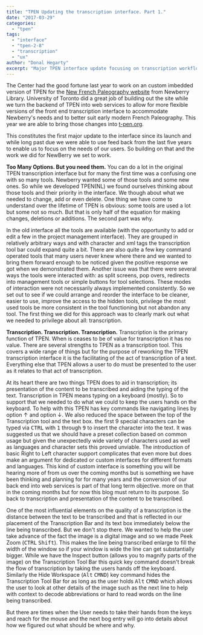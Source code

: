 ```yaml
---
title: "TPEN Updating the transcription interface. Part 1."
date: "2017-03-29"
categories: 
  - "tpen"
tags: 
  - "interface"
  - "tpen-2-8"
  - "transcription"
  - "ux"
author: "Donal Hegarty"
excerpt: "Major TPEN interface update focusing on transcription workflow optimization, tool prioritization, and better user experience based on five years of feedback."
---
```


The Center had the good fortune last year to work on an custom imbedded version of TPEN for the [New French Paleography website](https://paleography.library.utoronto.ca) from Newberry Library. University of Toronto did a great job of building out the site while we turn the backend of TPEN into web services to allow for more flexible versions of the front end transcription interface to accommodate Newberry's needs and to better suit early modern French Paleography. This year we are able to bring those changes into [t-pen.org](http://t-pen.org).

This constitutes the first major update to the interface since its launch and while long past due we were able to use feed back from the last five years to enable us to focus on the needs of our users. So building on that and the work we did for NewBerry we set to work.

**Too Many Options. But you need them.** You can do a lot in the original TPEN transcription interface but for many the first time was a confusing one with so many tools. Newberry wanted some of those tools and some new ones. So while we developed TPEN(NL) we found ourselves thinking about those tools and their priority in the interface. We though about what we needed to change, add or even delete.  One thing we have come to understand over the lifetime of TPEN is obvious: some tools are used a lot but some not so much. But that is only half of the equation for making changes, deletions or additions. The second part was why.

In the old interface all the tools are available (with the opportunity to add or edit a few in the project management interface). They are grouped in relatively arbitrary ways and with character and xml tags the transcription tool bar could expand quite a bit. There are also quite a few key command operated tools that many users never knew where there and we wanted to bring them forward enough to be noticed given the positive response we got when we demonstrated them. Another issue was that there were several ways the tools were interacted with: as split screens, pop overs, redirects into management tools or simple buttons for tool selections. These modes of interaction were not necessarily always implemented consistently. So we set out to see if we could arrange and reorder the interface to be cleaner, easier to use, improve the access to the hidden tools, privilege the most used tools be more consistent in the tool functioning but not abandon any tool. The first thing we did for this approach was to clearly mark out what we needed to privilege about all: transcription.

**Transcription. Transcription. Transcription.** Transcription is the primary function of TPEN. When is ceases to be of value for transcription it has no value. There are several strengths to TPEN as a transcription tool. This covers a wide range of things but for the purpose of reworking the TPEN transcription interface it is the facilitating of the act of transcription of a text. Everything else that TPEN allows a user to do must be presented to the user as it relates to that act of transcription.

At its heart there are two things TPEN does to aid in transcription; its presentation of the content to be transcribed and aiding the typing of the text. Transcription in TPEN means typing on a keyboard (mostly). So to support that we needed to do what we could to keep the users hands on the keyboard. To help with this TPEN has key commands like navigating lines by option ↑ and option ↓. We also reduced the space between the top of the Transcription tool and the text box. the first 9 special characters can be typed via <kbd>CTRL</kbd> with <kbd>1</kbd> through <kbd>9</kbd> to insert the character into the text. It was suggested us that we should have a preset collection based on common usage but given the unexpectedly wide variety of characters used as well as languages and character sets this proved unviable. The introduction of  basic Right to Left character support complicates that even more but does make an argument for dedicated or custom interfaces for different formats and languages. This kind of custom interface is something you will be hearing more of from us over the coming months but is something we have been thinking and planning for for many years and the conversion of our back end into web services is part of that long term objective. more on that in the coming months but for now this blog must return to its purpose. So back to transcription and presentation of the content to be transcribed.

One of the most influential elements on the quality of a transcription is the distance between the text to be transcribed and that is reflected in our placement of the Transcription Bar and its text box immediately below the line being transcribed. But we don't stop there. We wanted to help the user take advance of the fact the image is a digital image and so we made Peek Zoom (<kbd>CTRL</kbd> <kbd>Shift</kbd>). This makes the line being transcribed enlarge to fill the width of the window so if your window is wide the line can get substantially bigger. While we have the Inspect button (allows you to magnify parts of the image) on the Transcription Tool Bar this quick key command doesn't break the flow of transcription by taking the users hands off the keyboard. Similarly the Hide Workspace (<kbd>Alt</kbd> <kbd>CMND</kbd>) key command hides the Transcription Tool Bar for as long as the user holds <kbd>Alt</kbd> <kbd>CMND</kbd> which allows the user to look at other details of the image such as the next line to help with context to decode abbreviations or hard to read words on the line being transcribed.

But there are times when the User needs to take their hands from the keys and reach for the mouse and the next bog entry will go into details about how we figured out what should be where and why.

